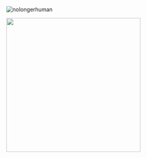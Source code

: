 <img src="https://komarev.com/ghpvc/?username=noIongerhuman&label=VIEWERS&color=4EC15E&style=flat" alt="noIongerhuman" /> </p>


<img src="https://64.media.tumblr.com/6b1dd6fced09763e0e723ceb1f13f992/5ad953cf2668f6d0-8b/s400x600/b06419c85a8f338f327febf2973a2bbde103fd6c.pnj" width=350>
